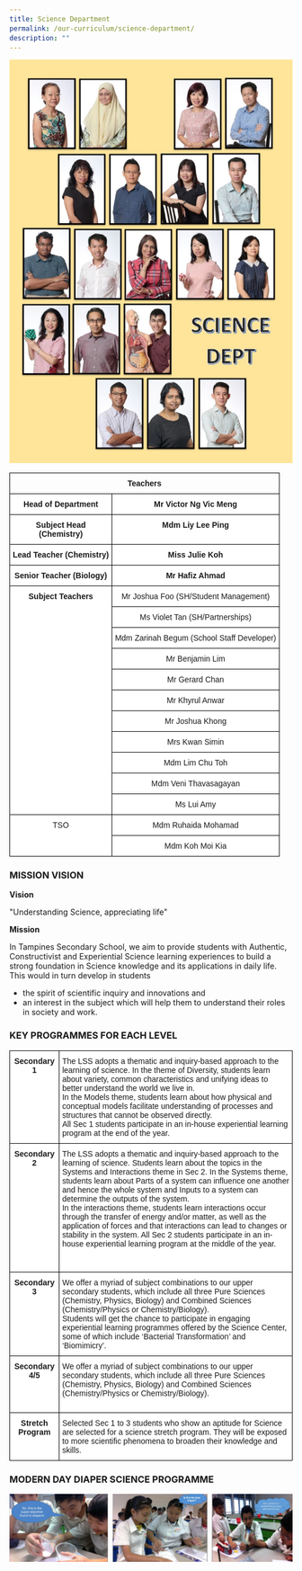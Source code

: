 ```yaml
---
title: Science Department
permalink: /our-curriculum/science-department/
description: ""
---
```

![](/images/Science%20Dept.jpg)

<style type="text/css">
.tg  {border-collapse:collapse;border-spacing:0;}
.tg td{border-color:black;border-style:solid;border-width:1px;font-family:Arial, sans-serif;font-size:14px;
  overflow:hidden;padding:10px 5px;word-break:normal;}
.tg th{border-color:black;border-style:solid;border-width:1px;font-family:Arial, sans-serif;font-size:14px;
  font-weight:normal;overflow:hidden;padding:10px 5px;word-break:normal;}
.tg .tg-baqh{text-align:center;vertical-align:top}
.tg .tg-9hzb{background-color:#FFF;font-weight:bold;text-align:center;vertical-align:top}
.tg .tg-7yig{background-color:#FFF;text-align:center;vertical-align:top}
</style>
<table class="tg">
<thead>
  <tr>
    <th class="tg-baqh" colspan="2"><span style="font-weight:bold">Teachers</span></th>
  </tr>
</thead>
<tbody>
  <tr>
    <td class="tg-9hzb">Head of Department</td>
    <td class="tg-9hzb">Mr Victor Ng Vic Meng</td>
  </tr>
  <tr>
    <td class="tg-9hzb">Subject Head<br>(Chemistry)</td>
    <td class="tg-9hzb">Mdm Liy Lee Ping</td>
  </tr>
  <tr>
    <td class="tg-9hzb">Lead Teacher (Chemistry)</td>
    <td class="tg-9hzb">Miss Julie Koh</td>
  </tr>
  <tr>
    <td class="tg-9hzb">Senior Teacher (Biology)</td>
    <td class="tg-9hzb">Mr Hafiz Ahmad</td>
  </tr>
  <tr>
    <td class="tg-9hzb" rowspan="11">Subject Teachers<br> <br> <br> <br> <br> <br> <br> <br> <br> <br> </td>
    <td class="tg-7yig">Mr Joshua Foo (SH/Student Management) </td>
  </tr>
  <tr>
    <td class="tg-7yig">Ms Violet Tan (SH/Partnerships)</td>
  </tr>
  <tr>
    <td class="tg-7yig">Mdm Zarinah Begum (School Staff Developer)</td>
  </tr>
  <tr>
    <td class="tg-7yig">Mr Benjamin Lim</td>
  </tr>
  <tr>
    <td class="tg-7yig">Mr Gerard Chan</td>
  </tr>
  <tr>
    <td class="tg-7yig">Mr Khyrul Anwar</td>
  </tr>
  <tr>
    <td class="tg-7yig">Mr Joshua Khong</td>
  </tr>
  <tr>
    <td class="tg-7yig">  Mrs Kwan Simin</td>
  </tr>
  <tr>
    <td class="tg-7yig">Mdm Lim Chu Toh</td>
  </tr>
  <tr>
    <td class="tg-7yig">  Mdm Veni Thavasagayan</td>
  </tr>
  <tr>
    <td class="tg-7yig">  Ms Lui Amy</td>
  </tr>
  <tr>
    <td class="tg-7yig" rowspan="2"> TSO</td>
    <td class="tg-7yig">  Mdm Ruhaida Mohamad        </td>
  </tr>
  <tr>
    <td class="tg-7yig">  Mdm Koh Moi Kia    </td>
  </tr>
</tbody>
</table>

### MISSION VISION

**Vision**

"Understanding Science, appreciating life"

**Mission**

In Tampines Secondary School, we aim to provide students with Authentic, Constructivist and Experiential Science learning experiences to build a strong foundation in Science knowledge and its applications in daily life. This would in turn develop in students

*   the spirit of scientific inquiry and innovations and
*   an interest in the subject which will help them to understand their roles in society and work.

### KEY PROGRAMMES FOR EACH LEVEL

<style type="text/css">
.tg  {border-collapse:collapse;border-spacing:0;}
.tg td{border-color:black;border-style:solid;border-width:1px;font-family:Arial, sans-serif;font-size:14px;
  overflow:hidden;padding:10px 5px;word-break:normal;}
.tg th{border-color:black;border-style:solid;border-width:1px;font-family:Arial, sans-serif;font-size:14px;
  font-weight:normal;overflow:hidden;padding:10px 5px;word-break:normal;}
.tg .tg-9hzb{background-color:#FFF;font-weight:bold;text-align:center;vertical-align:top}
.tg .tg-ktyi{background-color:#FFF;text-align:left;vertical-align:top}
</style>
<table class="tg">
<thead>
  <tr>
    <th class="tg-9hzb">Secondary 1</th>
    <th class="tg-ktyi"> <span style="background-color:initial">T</span>he LSS adopts a thematic and inquiry-based approach to the learning of science. In the theme of Diversity, students learn about variety, common characteristics and unifying ideas to better understand the world we live in. <br>In the Models theme, students learn about how physical and conceptual models facilitate understanding of processes and structures that cannot be observed directly.  <br>All Sec 1 students participate in an in-house experiential learning program at the end of the year.<br></th>
  </tr>
</thead>
<tbody>
  <tr>
    <td class="tg-9hzb">Secondary 2</td>
    <td class="tg-ktyi"><span style="background-color:initial">The LSS adopts a thematic and inquiry-based approach to the learning of science. Students learn about the topics in the Systems and Interactions theme in Sec 2. In the Systems theme, students learn about Parts of a system can influence one another and hence the whole system and Inputs to a system can determine the outputs of the system. </span><br><span style="background-color:initial">In the interactions theme, students learn interactions occur through the transfer of energy and/or matter, as well as the application of forces and that interactions can lead to changes or stability in the system.</span> All Sec 2 students participate in an in-house experiential learning program at the middle of the year. <br><br><br> </td>
  </tr>
  <tr>
    <td class="tg-9hzb">Secondary 3</td>
    <td class="tg-ktyi"> <span style="background-color:transparent">We offer a myriad of subject combinations to our upper secondary students, which include all three Pure Sciences (Chemistry, Physics, Biology) and Combined Sciences (Chemistry/Physics or Chemistry/Biology). </span><br><span style="background-color:transparent">Students will get the chance to participate in engaging experiential learning programmes offered by the Science Center, some of which include ‘Bacterial Transformation’ and ‘Biomimicry’.</span><br> </td>
  </tr>
  <tr>
    <td class="tg-9hzb">Secondary 4/5</td>
    <td class="tg-ktyi"><span style="background-color:transparent">We offer a myriad of subject combinations to our upper secondary students, which include all three Pure Sciences (Chemistry, Physics, Biology) and Combined Sciences (Chemistry/Physics or Chemistry/Biology).</span><br><br> </td>
  </tr>
  <tr>
    <td class="tg-9hzb">Stretch Program</td>
    <td class="tg-ktyi"><span style="background-color:initial">Selected Sec 1 to 3 students who show an aptitude for Science are selected for a science stretch program. They will be exposed to more scientific phenomena to broaden their knowledge and skills.</span> </td>
  </tr>
</tbody>
</table>

### MODERN DAY DIAPER SCIENCE PROGRAMME

![](/images/science%201.png)
